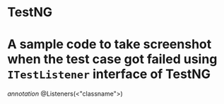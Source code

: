 # TestNG

# A sample code to take screenshot when the test case got failed using `ITestListener` interface of TestNG

_annotation_
@Listeners(<"classname">)


